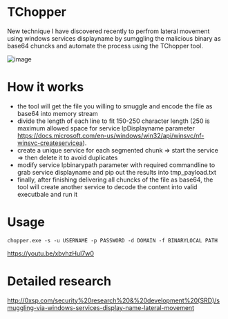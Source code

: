 # TChopper

New technique I have discovered recently to perfrom lateral movement using windows services displayname by sumggling the malicious binary as base64 chuncks and automate the process using the TChopper tool. 


![image](https://0xsp.com/storageCenter/1623166632.jpg)

# How it works 

* the tool will get the file you willing to smuggle and encode the file as base64 into memory stream 
* divide the length of each line to fit 150-250 character length (250 is maximum allowed space for service lpDisplayname parameter https://docs.microsoft.com/en-us/windows/win32/api/winsvc/nf-winsvc-createservicea).
* create a unique service for each segmented chunk => start the service => then delete it to avoid duplicates 
* modify service lpbinarypath parameter with required commandline to grab service displayname and pip out the results into tmp_payload.txt 
* finally, after finishing delivering all chuncks of the file as base64, the tool will create another service to decode the content into valid executbale and run it 

# Usage 

```
chopper.exe -s -u USERNAME -p PASSWORD -d DOMAIN -f BINARYLOCAL PATH 
```

https://youtu.be/xbvhzHul7w0

# Detailed research 
http://0xsp.com/security%20research%20&%20development%20(SRD)/smuggling-via-windows-services-display-name-lateral-movement



